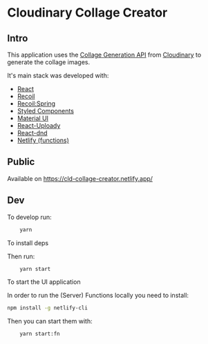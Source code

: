 # Cloudinary Collage Creator

## Intro

This application uses the [Collage Generation API](https://cloudinary.com/documentation/image_collage_generation)
from [Cloudinary](https://cloudinary.com) to generate the collage images.

It's main stack was developed with: 

- [React](https://reactjs.org/)
- [Recoil](https://recoiljs.org/)
- [Recoil:Spring](https://github.com/yoavniran/recoil-spring)
- [Styled Components](https://styled-components.com)
- [Material UI](https://mui.com/)
- [React-Uploady](https://react-uploady.org)
- [React-dnd](react-dnd.github.io/)
- [Netlify (functions)](https://www.netlify.com/)

## Public

Available on https://cld-collage-creator.netlify.app/

## Dev

To develop run:

```bash
    yarn
```

To install deps

Then run:

```bash
    yarn start
```

To start the UI application

In order to run the (Server) Functions locally you need to install:

```bash
npm install -g netlify-cli
```

Then you can start them with: 

```bash
    yarn start:fn
```


